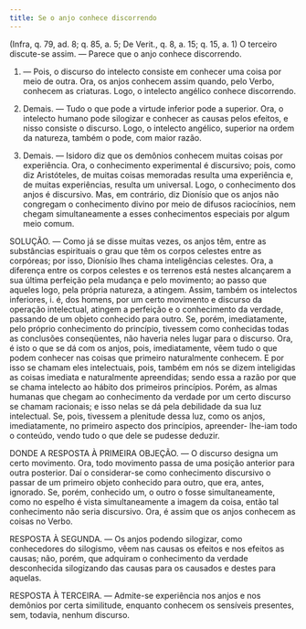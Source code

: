 ```yaml
---
title: Se o anjo conhece discorrendo
---
```


(Infra, q. 79, ad. 8; q. 85, a. 5; De Verit., q. 8, a. 15; q. 15, a. 1)
  O terceiro discute-se assim. — Parece que o anjo conhece discorrendo.  

1. — Pois, o discurso do intelecto consiste em conhecer uma coisa por meio de outra. Ora, os anjos conhecem assim quando, pelo Verbo, conhecem as criaturas. Logo, o intelecto angélico conhece discorrendo.  

2. Demais. — Tudo o que pode a virtude inferior pode a superior. Ora, o intelecto humano pode silogizar e conhecer as causas pelos efeitos, e nisso consiste o discurso. Logo, o intelecto angélico, superior na ordem da natureza, também o pode, com maior razão.  

3. Demais. — Isidoro diz que os demônios conhecem muitas coisas por experiência. Ora, o conhecimento experimental é discursivo; pois, como diz Aristóteles, de muitas coisas memoradas resulta uma experiência e, de muitas experiências, resulta um universal. Logo, o conhecimento dos anjos é discursivo.  Mas, em contrário, diz Dionísio que os anjos não congregam o conhecimento divino por meio de difusos raciocínios, nem chegam simultaneamente a esses conhecimentos especiais por algum meio comum.  

SOLUÇÃO. — Como já se disse muitas vezes, os anjos têm, entre as substâncias espirituais o grau que têm os corpos celestes entre as corpóreas; por isso, Dionísio lhes chama inteligências celestes. Ora, a diferença entre os corpos celestes e os terrenos está nestes alcançarem a sua última perfeição pela mudança e pelo movimento; ao passo que aqueles logo, pela própria natureza, a atingem. Assim, também os intelectos inferiores, i. é, dos homens, por um certo movimento e discurso da operação intelectual, atingem a perfeição e o conhecimento da verdade, passando de um objeto conhecido para outro. Se, porém, imediatamente, pelo próprio conhecimento do princípio, tivessem como conhecidas todas as conclusões conseqüentes, não haveria neles lugar para o discurso. Ora, é isto o que se dá com os anjos, pois, imediatamente, vêem tudo o que podem conhecer nas coisas que primeiro naturalmente conhecem. E por isso se chamam eles intelectuais, pois, também em nós se dizem inteligidas as coisas imediata e naturalmente apreendidas; sendo essa a razão por que se chama intelecto ao hábito dos primeiros princípios. Porém, as almas humanas que chegam ao conhecimento da verdade por um certo discurso se chamam racionais; e isso nelas se dá pela debilidade da sua luz intelectual. Se, pois, tivessem a plenitude dessa luz, como os anjos, imediatamente, no primeiro aspecto dos princípios, apreender- lhe-iam todo o conteúdo, vendo tudo o que dele se pudesse deduzir.  

DONDE A RESPOSTA À PRIMEIRA OBJEÇÃO. — O discurso designa um certo movimento. Ora, todo movimento passa de uma posição anterior para outra posterior. Daí o considerar-se como conhecimento discursivo o passar de um primeiro objeto conhecido para outro, que era, antes, ignorado. Se, porém, conhecido um, o outro o fosse simultaneamente, como no espelho é vista simultaneamente a imagem da coisa, então tal conhecimento não seria discursivo. Ora, é assim que os anjos conhecem as coisas no Verbo.  

RESPOSTA À SEGUNDA. — Os anjos podendo silogizar, como conhecedores do silogismo, vêem nas causas os efeitos e nos efeitos as causas; não, porém, que adquiram o conhecimento da verdade desconhecida silogizando das causas para os causados e destes para aquelas.  

RESPOSTA À TERCEIRA. — Admite-se experiência nos anjos e nos demônios por certa similitude, enquanto conhecem os sensíveis presentes, sem, todavia, nenhum discurso.
